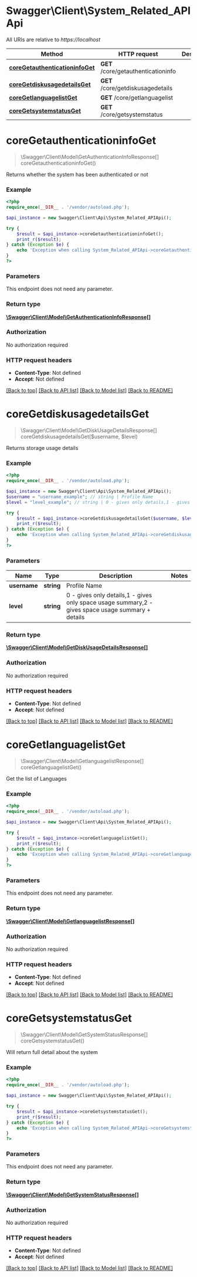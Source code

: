 # Swagger\Client\System_Related_APIApi

All URIs are relative to *https://localhost*

Method | HTTP request | Description
------------- | ------------- | -------------
[**coreGetauthenticationinfoGet**](System_Related_APIApi.md#coreGetauthenticationinfoGet) | **GET** /core/getauthenticationinfo | 
[**coreGetdiskusagedetailsGet**](System_Related_APIApi.md#coreGetdiskusagedetailsGet) | **GET** /core/getdiskusagedetails | 
[**coreGetlanguagelistGet**](System_Related_APIApi.md#coreGetlanguagelistGet) | **GET** /core/getlanguagelist | 
[**coreGetsystemstatusGet**](System_Related_APIApi.md#coreGetsystemstatusGet) | **GET** /core/getsystemstatus | 


# **coreGetauthenticationinfoGet**
> \Swagger\Client\Model\GetAuthenticationInfoResponse[] coreGetauthenticationinfoGet()



Returns whether the system has been authenticated or not

### Example
```php
<?php
require_once(__DIR__ . '/vendor/autoload.php');

$api_instance = new Swagger\Client\Api\System_Related_APIApi();

try {
    $result = $api_instance->coreGetauthenticationinfoGet();
    print_r($result);
} catch (Exception $e) {
    echo 'Exception when calling System_Related_APIApi->coreGetauthenticationinfoGet: ', $e->getMessage(), PHP_EOL;
}
?>
```

### Parameters
This endpoint does not need any parameter.

### Return type

[**\Swagger\Client\Model\GetAuthenticationInfoResponse[]**](../Model/GetAuthenticationInfoResponse.md)

### Authorization

No authorization required

### HTTP request headers

 - **Content-Type**: Not defined
 - **Accept**: Not defined

[[Back to top]](#) [[Back to API list]](../../README.md#documentation-for-api-endpoints) [[Back to Model list]](../../README.md#documentation-for-models) [[Back to README]](../../README.md)

# **coreGetdiskusagedetailsGet**
> \Swagger\Client\Model\GetDiskUsageDetailsResponse[] coreGetdiskusagedetailsGet($username, $level)



Returns storage usage details

### Example
```php
<?php
require_once(__DIR__ . '/vendor/autoload.php');

$api_instance = new Swagger\Client\Api\System_Related_APIApi();
$username = "username_example"; // string | Profile Name
$level = "level_example"; // string | 0 - gives only details,1 - gives only space usage summary,2 - gives space usage summary + details

try {
    $result = $api_instance->coreGetdiskusagedetailsGet($username, $level);
    print_r($result);
} catch (Exception $e) {
    echo 'Exception when calling System_Related_APIApi->coreGetdiskusagedetailsGet: ', $e->getMessage(), PHP_EOL;
}
?>
```

### Parameters

Name | Type | Description  | Notes
------------- | ------------- | ------------- | -------------
 **username** | **string**| Profile Name |
 **level** | **string**| 0 - gives only details,1 - gives only space usage summary,2 - gives space usage summary + details |

### Return type

[**\Swagger\Client\Model\GetDiskUsageDetailsResponse[]**](../Model/GetDiskUsageDetailsResponse.md)

### Authorization

No authorization required

### HTTP request headers

 - **Content-Type**: Not defined
 - **Accept**: Not defined

[[Back to top]](#) [[Back to API list]](../../README.md#documentation-for-api-endpoints) [[Back to Model list]](../../README.md#documentation-for-models) [[Back to README]](../../README.md)

# **coreGetlanguagelistGet**
> \Swagger\Client\Model\GetlanguagelistResponse[] coreGetlanguagelistGet()



Get the list of Languages

### Example
```php
<?php
require_once(__DIR__ . '/vendor/autoload.php');

$api_instance = new Swagger\Client\Api\System_Related_APIApi();

try {
    $result = $api_instance->coreGetlanguagelistGet();
    print_r($result);
} catch (Exception $e) {
    echo 'Exception when calling System_Related_APIApi->coreGetlanguagelistGet: ', $e->getMessage(), PHP_EOL;
}
?>
```

### Parameters
This endpoint does not need any parameter.

### Return type

[**\Swagger\Client\Model\GetlanguagelistResponse[]**](../Model/GetlanguagelistResponse.md)

### Authorization

No authorization required

### HTTP request headers

 - **Content-Type**: Not defined
 - **Accept**: Not defined

[[Back to top]](#) [[Back to API list]](../../README.md#documentation-for-api-endpoints) [[Back to Model list]](../../README.md#documentation-for-models) [[Back to README]](../../README.md)

# **coreGetsystemstatusGet**
> \Swagger\Client\Model\GetSystemStatusResponse[] coreGetsystemstatusGet()



Will return full detail about the system

### Example
```php
<?php
require_once(__DIR__ . '/vendor/autoload.php');

$api_instance = new Swagger\Client\Api\System_Related_APIApi();

try {
    $result = $api_instance->coreGetsystemstatusGet();
    print_r($result);
} catch (Exception $e) {
    echo 'Exception when calling System_Related_APIApi->coreGetsystemstatusGet: ', $e->getMessage(), PHP_EOL;
}
?>
```

### Parameters
This endpoint does not need any parameter.

### Return type

[**\Swagger\Client\Model\GetSystemStatusResponse[]**](../Model/GetSystemStatusResponse.md)

### Authorization

No authorization required

### HTTP request headers

 - **Content-Type**: Not defined
 - **Accept**: Not defined

[[Back to top]](#) [[Back to API list]](../../README.md#documentation-for-api-endpoints) [[Back to Model list]](../../README.md#documentation-for-models) [[Back to README]](../../README.md)

